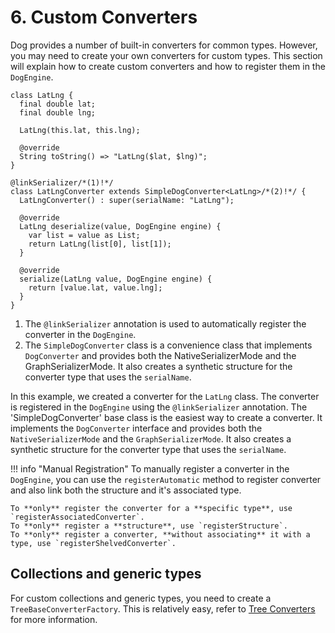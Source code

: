 # 6. Custom Converters

Dog provides a number of built-in converters for common types. However, you may need to create your
own converters for custom types. This section will explain how to create custom converters and how 
to register them in the `DogEngine`.

``` { .dart .annotate title="Example using the SimpleDogConverter" }
class LatLng {
  final double lat;
  final double lng;

  LatLng(this.lat, this.lng);

  @override
  String toString() => "LatLng($lat, $lng)";
}

@linkSerializer/*(1)!*/
class LatLngConverter extends SimpleDogConverter<LatLng>/*(2)!*/ {
  LatLngConverter() : super(serialName: "LatLng");

  @override
  LatLng deserialize(value, DogEngine engine) {
    var list = value as List;
    return LatLng(list[0], list[1]);
  }

  @override
  serialize(LatLng value, DogEngine engine) {
    return [value.lat, value.lng];
  }
}
```

1. The `@linkSerializer` annotation is used to automatically register the converter in the `DogEngine`.
2. The `SimpleDogConverter` class is a convenience class that implements `DogConverter` and provides
both the NativeSerializerMode and the GraphSerializerMode. It also creates a synthetic structure for
the converter type that uses the `serialName`.

In this example, we created a converter for the `LatLng` class. The converter is registered in the
`DogEngine` using the `@linkSerializer` annotation. The 'SimpleDogConverter' base class is the easiest
way to create a converter. It implements the `DogConverter` interface and provides both the
`NativeSerializerMode` and the `GraphSerializerMode`. It also creates a synthetic structure for the
converter type that uses the `serialName`.

!!! info "Manual Registration"
    To manually register a converter in the `DogEngine`, you can use the `registerAutomatic` method to
    register converter and also link both the structure and it's associated type.  

    To **only** register the converter for a **specific type**, use `registerAssociatedConverter`.  
    To **only** register a **structure**, use `registerStructure`.  
    To **only** register a converter, **without associating** it with a type, use `registerShelvedConverter`.

## Collections and generic types
For custom collections and generic types, you need to create a `TreeBaseConverterFactory`. This
is relatively easy, refer to [Tree Converters](/advanced/tree_converters) for more information.